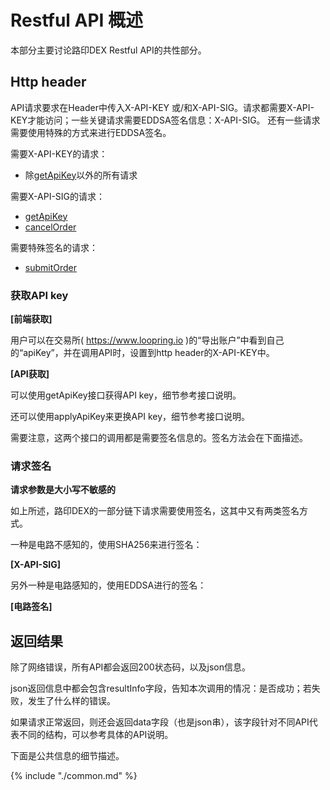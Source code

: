 # Restful API 概述

本部分主要讨论路印DEX Restful API的共性部分。

## Http header

API请求要求在Header中传入X-API-KEY 或/和X-API-SIG。请求都需要X-API-KEY才能访问；一些关键请求需要EDDSA签名信息：X-API-SIG。
还有一些请求需要使用特殊的方式来进行EDDSA签名。

需要X-API-KEY的请求：

- 除[getApiKey](./dex_apis/getApiKey.md)以外的所有请求

需要X-API-SIG的请求：

- [getApiKey](./dex_apis/getApiKey.md)
- [cancelOrder](./dex_apis/cancelOrder.md)

需要特殊签名的请求：

- [submitOrder](./dex_apis/submitOrder.md)

### 获取API key

**[前端获取]**

用户可以在交易所( https://www.loopring.io )的“导出账户”中看到自己的“apiKey”，并在调用API时，设置到http header的X-API-KEY中。

**[API获取]**

可以使用getApiKey接口获得API key，细节参考接口说明。

还可以使用applyApiKey来更换API key，细节参考接口说明。

需要注意，这两个接口的调用都是需要签名信息的。签名方法会在下面描述。

### 请求签名

**请求参数是大小写不敏感的**

如上所述，路印DEX的一部分链下请求需要使用签名，这其中又有两类签名方式。

一种是电路不感知的，使用SHA256来进行签名：

**[X-API-SIG]**

另外一种是电路感知的，使用EDDSA进行的签名：

**[电路签名]**

## 返回结果

除了网络错误，所有API都会返回200状态码，以及json信息。

json返回信息中都会包含resultInfo字段，告知本次调用的情况：是否成功；若失败，发生了什么样的错误。

如果请求正常返回，则还会返回data字段（也是json串），该字段针对不同API代表不同的结构，可以参考具体的API说明。

下面是公共信息的细节描述。

{% include "./common.md" %}
